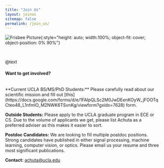 ```yaml
---
title: "Join Us"
layout: joinus
sitemap: false
permalink: /join_us/
---
```


![Frisbee Picture](/visualmachines_testing/assets/images/vmg_frisbee_2019.jpg){:style="height: auto; width:100%; object-fit: cover; object-position: 0% 90%"}

<br>

@text
#### Want to get involved?
<br>
**Current UCLA BS/MS/PhD Students:** Please carefully read about our scientific mission and fill out [this](https://docs.google.com/forms/d/e/1FAIpQLSc2M0JwDEenKOyW_jFOOTqCteo48_L1nfmlO_M2NWK6TSvnKg/viewform?gxids=7628) form.

**Outside Students:** Please apply to the UCLA graduate program in ECE or CS. Due to the volume of applicants we get, please list Achuta as a preferred adviser as this makes it easier to sort.

**Postdoc Candidates:** We are looking to fill multiple postdoc positions. Strong candidates have published in either signal processing, machine learning, computer vision, or optics. Please email us your resume and three most significant publications.

**Contact:** [achuta@ucla.edu](mailto:achuta@ucla.edu)
